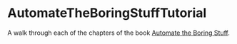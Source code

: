 # AutomateTheBoringStuffTutorial
A walk through each of the chapters of the book [Automate the Boring Stuff](https://automatetheboringstuff.com). 
